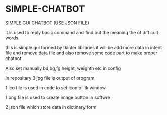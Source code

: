 # SIMPLE-CHATBOT
SIMPLE GUI CHATBOT (USE JSON FILE)


it is used to reply basic command and find out the meaning the of difficult words




this is simple gui formed by tkinter libraries 
it will be add more data in intent file 
and remove data file and also remove some code part to make proper chatbot


Also set manually bd,bg,fg,height, weighth etc in config


In repositary 3 jpg file is output of program

1 ico file is used in code to set icon of tk window

1 png file is used to create image button in softwre

2 json file which store data in dictinary form




